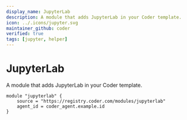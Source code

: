 ```yaml
---
display_name: JupyterLab
description: A module that adds JupyterLab in your Coder template.
icon: ../.icons/jupyter.svg
maintainer_github: coder
verified: true
tags: [jupyter, helper]
---
```


# JupyterLab

A module that adds JupyterLab in your Coder template.

<!-- Add a screencast or screenshot here -->

```hcl
module "jupyterlab" {
    source = "https://registry.coder.com/modules/jupyterlab"
    agent_id = coder_agent.example.id
}
```
